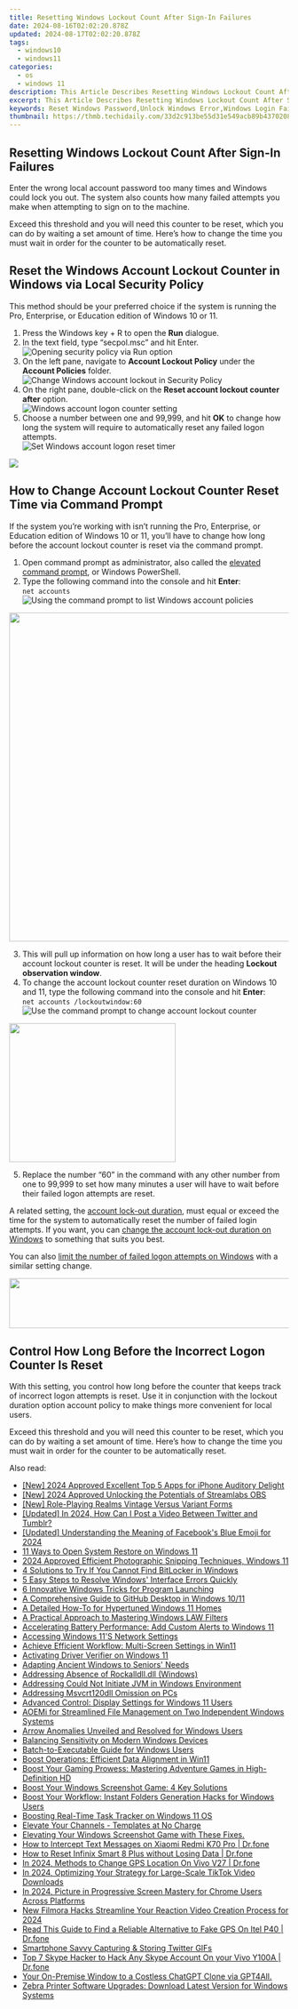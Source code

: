 ```yaml
---
title: Resetting Windows Lockout Count After Sign-In Failures
date: 2024-08-16T02:02:20.878Z
updated: 2024-08-17T02:02:20.878Z
tags:
  - windows10
  - windows11
categories:
  - os
  - windows 11
description: This Article Describes Resetting Windows Lockout Count After Sign-In Failures
excerpt: This Article Describes Resetting Windows Lockout Count After Sign-In Failures
keywords: Reset Windows Password,Unlock Windows Error,Windows Login Failed,Signin Lockout Fix,Account Access Blocked,Regain Windows Entry,Recover Lost Credentials
thumbnail: https://thmb.techidaily.com/33d2c913be55d31e549acb89b4370208c20960b474ce8b9b8af13ad1eeef19a7.jpg
---
```


## Resetting Windows Lockout Count After Sign-In Failures

 Enter the wrong local account password too many times and Windows could lock you out. The system also counts how many failed attempts you make when attempting to sign on to the machine.

 Exceed this threshold and you will need this counter to be reset, which you can do by waiting a set amount of time. Here’s how to change the time you must wait in order for the counter to be automatically reset.

## Reset the Windows Account Lockout Counter in Windows via Local Security Policy

 This method should be your preferred choice if the system is running the Pro, Enterprise, or Education edition of Windows 10 or 11\.

1. Press the Windows key + R to open the **Run** dialogue.
2. In the text field, type “secpol.msc” and hit Enter.  
![Opening security policy via Run option](https://static1.makeuseofimages.com/wordpress/wp-content/uploads/2023/09/01-windows-run-security-policy.jpg)
3. On the left pane, navigate to **Account Lockout Policy** under the **Account Policies** folder.  
![Change Windows account lockout in Security Policy](https://static1.makeuseofimages.com/wordpress/wp-content/uploads/2023/09/02-windows-account-policies.jpg)
4. On the right pane, double-click on the **Reset account lockout counter after** option.  
![Windows account logon counter setting](https://static1.makeuseofimages.com/wordpress/wp-content/uploads/2023/09/03-reset-windows-account-logon-counter.jpg)
5. Choose a number between one and 99,999, and hit **OK** to change how long the system will require to automatically reset any failed logon attempts.  
![Set Windows account logon reset timer](https://static1.makeuseofimages.com/wordpress/wp-content/uploads/2023/09/04-choose-windows-account-logon-reset-timer.jpg)

<!-- affiliate ads begin -->
<a href="https://shop.systoolsgroup.com/affiliate.php?ACCOUNT=SYSTOOBY&AFFILIATE=108875&PATH=https%3A%2F%2Fwww.systoolsgroup.com%3FAFFILIATE%3D108875%26RESOURCE%3DSysTools%2BOST%2BRecovery"><img src="https://www.systoolsgroup.com/box/ost-recovery.png" border="0"></a>
<!-- affiliate ads end -->
## How to Change Account Lockout Counter Reset Time via Command Prompt

 If the system you’re working with isn’t running the Pro, Enterprise, or Education edition of Windows 10 or 11, you’ll have to change how long before the account lockout counter is reset via the command prompt.

1. Open command prompt as administrator, also called the [elevated command prompt](https://www.makeuseof.com/windows-run-command-prompt-admin/), or Windows PowerShell.
2. Type the following command into the console and hit **Enter**:  
`net accounts`  
![Using the command prompt to list Windows account policies](https://static1.makeuseofimages.com/wordpress/wp-content/uploads/2023/09/05-command-prompt-net-accounts-02.jpg)
<!-- affiliate ads begin -->
<a href="https://mushroom-supplies.sjv.io/c/5597632/1692242/18134" target="_top" id="1692242"><img src="//a.impactradius-go.com/display-ad/18134-1692242" border="0" alt="" width="834" height="592"/></a><img height="0" width="0" src="https://imp.pxf.io/i/5597632/1692242/18134" style="position:absolute;visibility:hidden;" border="0" />
<!-- affiliate ads end -->
3. This will pull up information on how long a user has to wait before their account lockout counter is reset. It will be under the heading **Lockout observation window**.
4. To change the account lockout counter reset duration on Windows 10 and 11, type the following command into the console and hit **Enter**:  
`net accounts /lockoutwindow:60`  
![Use the command prompt to change account lockout counter](https://static1.makeuseofimages.com/wordpress/wp-content/uploads/2023/09/06-change-account-lockout-counter-command-prompt.jpg)
<!-- affiliate ads begin -->
<a href="https://caperobbin.sjv.io/c/5597632/2006118/18460" target="_top" id="2006118"><img src="//a.impactradius-go.com/display-ad/18460-2006118" border="0" alt="" width="300" height="250"/></a><img height="0" width="0" src="https://imp.pxf.io/i/5597632/2006118/18460" style="position:absolute;visibility:hidden;" border="0" />
<!-- affiliate ads end -->
5. Replace the number “60” in the command with any other number from one to 99,999 to set how many minutes a user will have to wait before their failed logon attempts are reset.

 A related setting, the [account lock-out duration](https://www.makeuseof.com/change-lockout-duration-windows/), must equal or exceed the time for the system to automatically reset the number of failed login attempts. If you want, you can [change the account lock-out duration on Windows](http://www.makeuseof.com/change-lockout-duration-windows/) to something that suits you best.

 You can also [limit the number of failed logon attempts on Windows](https://www.makeuseof.com/how-limit-number-failed-login-attempts-windows-10/) with a similar setting change.

<!-- affiliate ads begin -->
<a href="https://zonlipartnershipprogram.pxf.io/c/5597632/1596691/17882" target="_top" id="1596691"><img src="//a.impactradius-go.com/display-ad/17882-1596691" border="0" alt="" width="728" height="90"/></a><img height="0" width="0" src="https://imp.pxf.io/i/5597632/1596691/17882" style="position:absolute;visibility:hidden;" border="0" />
<!-- affiliate ads end -->
## Control How Long Before the Incorrect Logon Counter Is Reset

 With this setting, you control how long before the counter that keeps track of incorrect logon attempts is reset. Use it in conjunction with the lockout duration option account policy to make things more convenient for local users.

 Exceed this threshold and you will need this counter to be reset, which you can do by waiting a set amount of time. Here’s how to change the time you must wait in order for the counter to be automatically reset.



<ins class="adsbygoogle"
      style="display:block"
      data-ad-client="ca-pub-7571918770474297"
      data-ad-slot="8358498916"
      data-ad-format="auto"
      data-full-width-responsive="true"></ins>


<span class="atpl-alsoreadstyle">Also read:</span>
<div><ul>
<li><a href="https://vp-tips.techidaily.com/new-2024-approved-excellent-top-5-apps-for-iphone-auditory-delight/"><u>[New] 2024 Approved  Excellent Top 5 Apps for iPhone Auditory Delight</u></a></li>
<li><a href="https://video-screen-grab.techidaily.com/new-2024-approved-unlocking-the-potentials-of-streamlabs-obs/"><u>[New] 2024 Approved  Unlocking the Potentials of Streamlabs OBS</u></a></li>
<li><a href="https://digital-screen-recording.techidaily.com/new-role-playing-realms-vintage-versus-variant-forms/"><u>[New] Role-Playing Realms  Vintage Versus Variant Forms</u></a></li>
<li><a href="https://twitter-videos.techidaily.com/updated-in-2024-how-can-i-post-a-video-between-twitter-and-tumblr/"><u>[Updated] In 2024, How Can I Post a Video Between Twitter and Tumblr?</u></a></li>
<li><a href="https://facebook-video-content.techidaily.com/updated-understanding-the-meaning-of-facebooks-blue-emoji-for-2024/"><u>[Updated] Understanding the Meaning of Facebook's Blue Emoji for 2024</u></a></li>
<li><a href="https://win11-tips.techidaily.com/11-ways-to-open-system-restore-on-windows-11/"><u>11 Ways to Open System Restore on Windows 11</u></a></li>
<li><a href="https://fox-links.techidaily.com/2024-approved-efficient-photographic-snipping-techniques-windows-11/"><u>2024 Approved  Efficient Photographic Snipping Techniques, Windows 11</u></a></li>
<li><a href="https://win11-tips.techidaily.com/4-solutions-to-try-if-you-cannot-find-bitlocker-in-windows/"><u>4 Solutions to Try If You Cannot Find BitLocker in Windows</u></a></li>
<li><a href="https://win11-tips.techidaily.com/5-easy-steps-to-resolve-windows-interface-errors-quickly/"><u>5 Easy Steps to Resolve Windows' Interface Errors Quickly</u></a></li>
<li><a href="https://win11-tips.techidaily.com/6-innovative-windows-tricks-for-program-launching/"><u>6 Innovative Windows Tricks for Program Launching</u></a></li>
<li><a href="https://win11-tips.techidaily.com/a-comprehensive-guide-to-github-desktop-in-windows-1011/"><u>A Comprehensive Guide to GitHub Desktop in Windows 10/11</u></a></li>
<li><a href="https://win11-tips.techidaily.com/a-detailed-how-to-for-hypertuned-windows-11-homes/"><u>A Detailed How-To for Hypertuned Windows 11 Homes</u></a></li>
<li><a href="https://win11-tips.techidaily.com/a-practical-approach-to-mastering-windows-law-filters/"><u>A Practical Approach to Mastering Windows LAW Filters</u></a></li>
<li><a href="https://win11-tips.techidaily.com/accelerating-battery-performance-add-custom-alerts-to-windows-11/"><u>Accelerating Battery Performance: Add Custom Alerts to Windows 11</u></a></li>
<li><a href="https://win11-tips.techidaily.com/accessing-windows-11s-network-settings/"><u>Accessing Windows 11'S Network Settings</u></a></li>
<li><a href="https://win11-tips.techidaily.com/achieve-efficient-workflow-multi-screen-settings-in-win11/"><u>Achieve Efficient Workflow: Multi-Screen Settings in Win11</u></a></li>
<li><a href="https://win11-tips.techidaily.com/activating-driver-verifier-on-windows-11/"><u>Activating Driver Verifier on Windows 11</u></a></li>
<li><a href="https://win11-tips.techidaily.com/adapting-ancient-windows-to-seniors-needs/"><u>Adapting Ancient Windows to Seniors' Needs</u></a></li>
<li><a href="https://win11-tips.techidaily.com/addressing-absence-of-rockalldlldll-windows/"><u>Addressing Absence of Rockalldll.dll (Windows)</u></a></li>
<li><a href="https://win11-tips.techidaily.com/addressing-could-not-initiate-jvm-in-windows-environment/"><u>Addressing Could Not Initiate JVM in Windows Environment</u></a></li>
<li><a href="https://win11-tips.techidaily.com/addressing-msvcrt120dll-omission-on-pcs/"><u>Addressing Msvcrt120dll Omission on PCs</u></a></li>
<li><a href="https://win11-tips.techidaily.com/advanced-control-display-settings-for-windows-11-users/"><u>Advanced Control: Display Settings for Windows 11 Users</u></a></li>
<li><a href="https://win11-tips.techidaily.com/aoemi-for-streamlined-file-management-on-two-independent-windows-systems/"><u>AOEMi for Streamlined File Management on Two Independent Windows Systems</u></a></li>
<li><a href="https://win11-tips.techidaily.com/arrow-anomalies-unveiled-and-resolved-for-windows-users/"><u>Arrow Anomalies Unveiled and Resolved for Windows Users</u></a></li>
<li><a href="https://win11-tips.techidaily.com/balancing-sensitivity-on-modern-windows-devices/"><u>Balancing Sensitivity on Modern Windows Devices</u></a></li>
<li><a href="https://win11-tips.techidaily.com/batch-to-executable-guide-for-windows-users/"><u>Batch-to-Executable Guide for Windows Users</u></a></li>
<li><a href="https://win11-tips.techidaily.com/boost-operations-efficient-data-alignment-in-win11/"><u>Boost Operations: Efficient Data Alignment in Win11</u></a></li>
<li><a href="https://win11-tips.techidaily.com/boost-your-gaming-prowess-mastering-adventure-games-in-high-definition-hd/"><u>Boost Your Gaming Prowess: Mastering Adventure Games in High-Definition HD</u></a></li>
<li><a href="https://win11-tips.techidaily.com/1719382132283-boost-your-windows-screenshot-game-4-key-solutions/"><u>Boost Your Windows Screenshot Game: 4 Key Solutions</u></a></li>
<li><a href="https://win11-tips.techidaily.com/boost-your-workflow-instant-folders-generation-hacks-for-windows-users/"><u>Boost Your Workflow: Instant Folders Generation Hacks for Windows Users</u></a></li>
<li><a href="https://win11-tips.techidaily.com/boosting-real-time-task-tracker-on-windows-11-os/"><u>Boosting Real-Time Task Tracker on Windows 11 OS</u></a></li>
<li><a href="https://youtube-videos.techidaily.com/elevate-your-channels-templates-at-no-charge/"><u>Elevate Your Channels - Templates at No Charge</u></a></li>
<li><a href="https://win11-tips.techidaily.com/1719324521716-elevating-your-windows-screenshot-game-with-these-fixes/"><u>Elevating Your Windows Screenshot Game with These Fixes.</u></a></li>
<li><a href="https://android-location-track.techidaily.com/how-to-intercept-text-messages-on-xiaomi-redmi-k70-pro-drfone-by-drfone-virtual-android/"><u>How to Intercept Text Messages on Xiaomi Redmi K70 Pro | Dr.fone</u></a></li>
<li><a href="https://techidaily.com/how-to-reset-infinix-smart-8-plus-without-losing-data-drfone-by-drfone-reset-android-reset-android/"><u>How to Reset Infinix Smart 8 Plus without Losing Data | Dr.fone</u></a></li>
<li><a href="https://phone-solutions.techidaily.com/in-2024-methods-to-change-gps-location-on-vivo-v27-drfone-by-drfone-virtual-android/"><u>In 2024, Methods to Change GPS Location On Vivo V27 | Dr.fone</u></a></li>
<li><a href="https://extra-skills.techidaily.com/in-2024-optimizing-your-strategy-for-large-scale-tiktok-video-downloads/"><u>In 2024, Optimizing Your Strategy for Large-Scale TikTok Video Downloads</u></a></li>
<li><a href="https://extra-skills.techidaily.com/in-2024-picture-in-progressive-screen-mastery-for-chrome-users-across-platforms/"><u>In 2024, Picture in Progressive Screen Mastery for Chrome Users Across Platforms</u></a></li>
<li><a href="https://ai-video-apps.techidaily.com/new-filmora-hacks-streamline-your-reaction-video-creation-process-for-2024/"><u>New Filmora Hacks Streamline Your Reaction Video Creation Process for 2024</u></a></li>
<li><a href="https://fake-location.techidaily.com/read-this-guide-to-find-a-reliable-alternative-to-fake-gps-on-itel-p40-drfone-by-drfone-virtual-android/"><u>Read This Guide to Find a Reliable Alternative to Fake GPS On Itel P40 | Dr.fone</u></a></li>
<li><a href="https://twitter-videos.techidaily.com/smartphone-savvy-capturing-and-storing-twitter-gifs/"><u>Smartphone Savvy  Capturing & Storing Twitter GIFs</u></a></li>
<li><a href="https://location-social.techidaily.com/top-7-skype-hacker-to-hack-any-skype-account-on-your-vivo-y100a-drfone-by-drfone-virtual-android/"><u>Top 7 Skype Hacker to Hack Any Skype Account On your Vivo Y100A | Dr.fone</u></a></li>
<li><a href="https://win11-tips.techidaily.com/1719262774069-your-on-premise-window-to-a-costless-chatgpt-clone-via-gpt4all/"><u>Your On-Premise Window to a Costless ChatGPT Clone via GPT4All.</u></a></li>
<li><a href="https://win-amazing.techidaily.com/zebra-printer-software-upgrades-download-latest-version-for-windows-systems/"><u>Zebra Printer Software Upgrades: Download Latest Version for Windows Systems</u></a></li>
</ul></div>
